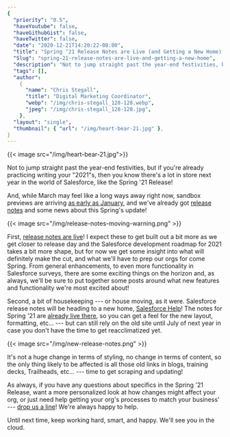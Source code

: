 ```yaml
---
{
  "priority": "0.5",
  "haveYoutube": false,
  "haveGithubGist": false,
  "haveTwitter": false,
  "date": "2020-12-21T14:20:22-08:00",
  "title": "Spring ’21 Release Notes are Live (and Getting a New Home)!",
  "Slug": "spring-21-release-notes-are-live-and-getting-a-new-home",
  "description": "Not to jump straight past the year-end festivities, but if you’re already practicing writing your “2021”s, then you know there’s a lot in…",
  "tags": [],
  "author":
    {
      "name": "Chris Stegall",
      "title": "Digital Marketing Coordinator",
      "webp": "/img/chris-stegall_128-128.webp",
      "jpeg": "/img/chris-stegall_128-128.jpg",
    },
  "layout": "single",
  "thumbnail": { "url": "/img/heart-bear-21.jpg" },
}
---
```


{{< image src="/img/heart-bear-21.jpg">}}

Not to jump straight past the year-end festivities, but if you're already practicing writing your "2021"s, then you know there's a lot in store next year in the world of Salesforce, like the Spring '21 Release!

And, while March may feel like a long ways away right now, sandbox previews are arriving [as early as January](https://www.salesforce.com/blog/spring-21-sandbox-preview/?bc=DB), and we've already got [release notes](https://releasenotes.docs.salesforce.com/en-us/spring21/release-notes/salesforce_release_notes.htm?edition=&impact=) and some news about this Spring's update!

{{< image src="/img/release-notes-moving-warning.png" >}}

First, [release notes are live](https://releasenotes.docs.salesforce.com/en-us/spring21/release-notes/salesforce_release_notes.htm?edition=&impact=)! I expect these to get built out a bit more as we get closer to release day and the Salesforce development roadmap for 2021 takes a bit more shape, but for now we get some insight into what will definitely make the cut, and what we'll have to prep our orgs for come Spring. From general enhancements, to even more functionality in Salesforce surveys, there are some exciting things on the horizon and, as always, we'll be sure to put together some posts around what new features and functionality we're most excited about!

Second, a bit of housekeeping --- or house moving, as it were. Salesforce release notes will be heading to a new home, [Salesforce Help](https://help.salesforce.com/articleView?id=release-notes.salesforce_release_notes.htm&type=5&release=230)! The notes for Spring '21 are [already live there](https://help.salesforce.com/articleView?id=release-notes.salesforce_release_notes.htm&type=5&release=230), so you can get a feel for the new layout, formatting, etc... --- but can still rely on the old site until July of next year in case you don't have the time to get reacclimatized yet.

{{< image src="/img/new-release-notes.png" >}}

It's not a huge change in terms of styling, no change in terms of content, so the only thing likely to be affected is all those old links in blogs, training decks, Trailheads, etc... --- time to get scraping and updating!

As always, if you have any questions about specifics in the Spring '21 Release, want a more personalized look at how changes might affect your org, or just need help getting your org's processes to match your business' --- [drop us a line](https://appexchange.salesforce.com/appxConsultingListingDetail?listingId=a0N30000001gF9jEAE)! We're always happy to help.

Until next time, keep working hard, smart, and happy. We'll see you in the cloud.
